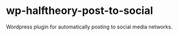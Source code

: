 # wp-halftheory-post-to-social
Wordpress plugin for automatically posting to social media networks.
